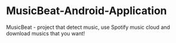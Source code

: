 # MusicBeat-Android-Application
MusicBeat - project that detect music, use Spotify music cloud and download musics that you want!
